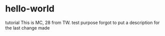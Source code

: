 # hello-world
tutorial
This is MC, 28 from TW.
test purpose
forgot to put a description for the last change made
